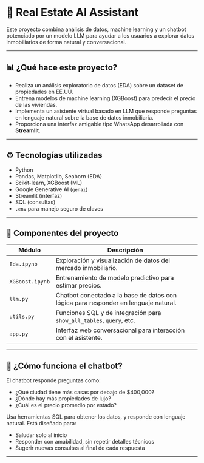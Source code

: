 # 🏡 Real Estate AI Assistant

Este proyecto combina análisis de datos, machine learning y un chatbot potenciado por un modelo LLM para ayudar a los usuarios a explorar datos inmobiliarios de forma natural y conversacional.

---

## 📊 ¿Qué hace este proyecto?

- Realiza un análisis exploratorio de datos (EDA) sobre un dataset de propiedades en EE.UU.
- Entrena modelos de machine learning (XGBoost) para predecir el precio de las viviendas.
- Implementa un asistente virtual basado en LLM que responde preguntas en lenguaje natural sobre la base de datos inmobiliaria.
- Proporciona una interfaz amigable tipo WhatsApp desarrollada con **Streamlit**.

---

## ⚙️ Tecnologías utilizadas

- Python
- Pandas, Matplotlib, Seaborn (EDA)
- Scikit-learn, XGBoost (ML)
- Google Generative AI (`genai`)
- Streamlit (interfaz)
- SQL (consultas)
- `.env` para manejo seguro de claves

---

## 🧠 Componentes del proyecto

| Módulo | Descripción |
|--------|-------------|
| `Eda.ipynb` | Exploración y visualización de datos del mercado inmobiliario. |
| `XGBoost.ipynb` | Entrenamiento de modelo predictivo para estimar precios. |
| `llm.py` | Chatbot conectado a la base de datos con lógica para responder en lenguaje natural. |
| `utils.py` | Funciones SQL y de integración para `show_all_tables`, `query`, etc. |
| `app.py` | Interfaz web conversacional para interacción con el asistente. |

---

## 💬 ¿Cómo funciona el chatbot?

El chatbot responde preguntas como:

- ¿Qué ciudad tiene más casas por debajo de $400,000?
- ¿Dónde hay más propiedades de lujo?
- ¿Cuál es el precio promedio por estado?

Usa herramientas SQL para obtener los datos, y responde con lenguaje natural. Está diseñado para:

- Saludar solo al inicio
- Responder con amabilidad, sin repetir detalles técnicos
- Sugerir nuevas consultas al final de cada respuesta

---
